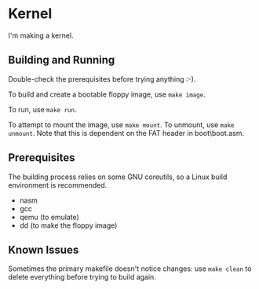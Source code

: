 # Kernel

I'm making a kernel.

## Building and Running

Double-check the prerequisites before trying anything :-).

To build and create a bootable floppy image, use `make image`.

To run, use `make run`.

To attempt to mount the image, use `make mount`. 
To unmount, use `make unmount`.
Note that this is dependent on the FAT header in boot\boot.asm.

## Prerequisites

The building process relies on some GNU coreutils, so a Linux build environment 
is recommended.

* nasm
* gcc
* qemu (to emulate)
* dd (to make the floppy image)

## Known Issues

Sometimes the primary makefile doesn't notice changes: use `make clean` to 
delete everything before trying to build again.
